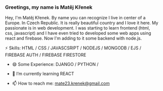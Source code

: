 ### Greetings, my name is Matěj Křenek

Hey, I'm Matěj Křenek. By name you can recognize I live in center of a Europe. In Czech Republic. It is really beautiful country and I love it here. My passionate is in web development. I was starting to learn frontend (html, css, javascript) and I have even tried to developed some web apps using react and firebase. Now I'm adding to it some backend with node.js.

⚡ Skills: HTML / CSS / JAVASCSRIPT / NODEJS / MONGODB / EJS / FIREBASE AUTH / FIREBASE FIRESTORE
- 😄 Some Experience: DJANGO / PYTHON /  

- 🌱 I’m currently learning REACT
- 📫 How to reach me: mate23.krenek@gmail.com 




